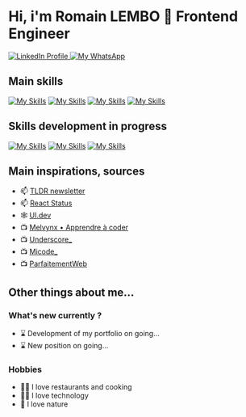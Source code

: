 # Hi, i'm Romain LEMBO 👋 Frontend Engineer 

<div id="badges">
  <a href="https://www.linkedin.com/in/romainlembo">
    <img src="https://img.shields.io/badge/LinkedIn-blue?style=for-the-badge&logo=linkedin&logoColor=white" alt="LinkedIn Profile"/>
  </a>
  <a href="https://api.whatsapp.com/send?phone=+33645262075&text=urlencodedtext">
    <img src="https://img.shields.io/badge/WhatsApp-25D366?style=for-the-badge&logo=whatsapp&logoColor=white" alt="My WhatsApp" />
  </a>
</div>

## Main skills
[![My Skills](https://skills.thijs.gg/icons?i=react&theme=light)](https://skills.thijs.gg "React 18")
[![My Skills](https://skills.thijs.gg/icons?i=nodejs&theme=light)](https://skills.thijs.gg "Node 18")
[![My Skills](https://skills.thijs.gg/icons?i=ts&theme=light)](https://skills.thijs.gg "TypeScript 5") 
[![My Skills](https://skills.thijs.gg/icons?i=aws&theme=light)](https://skills.thijs.gg "AWS")

## Skills development in progress
[![My Skills](https://skills.thijs.gg/icons?i=nextjs&theme=light)](https://skills.thijs.gg "Next 13")
[![My Skills](https://skills.thijs.gg/icons?i=tailwind&theme=light)](https://skills.thijs.gg "Tailwind 3")
[![My Skills](https://skills.thijs.gg/icons?i=figma&theme=light)](https://skills.thijs.gg "Figma")

## Main inspirations, sources
- 📫 [TLDR newsletter](https://tldr.tech/)
- 📫 [React Status](https://react.statuscode.com/)
- 🕸️ [UI.dev](https://ui.dev/)
- 📺 [Melvynx • Apprendre à coder](https://www.youtube.com/@melvynxdev)
- 📺 [Underscore_](https://www.youtube.com/@Underscore_)
- 📺 [Micode_](https://www.youtube.com/@Micode)
- 📺 [ParfaitementWeb](https://www.youtube.com/@ParfaitementWeb)

## Other things about me...

### What's new currently ?
- ⌛ Development of my portfolio on going...
- ⌛ New position on going...

### Hobbies
- 🧑‍🍳 I love restaurants and cooking
- 👨‍💻 I love technology
- 🌿 I love nature
<!--
**rlembo06/rlembo06** is a ✨ _special_ ✨ repository because its `README.md` (this file) appears on your GitHub profile.

Here are some ideas to get you started:

- 🔭 I’m currently working on ...
- 🌱 I’m currently learning ...
- 👯 I’m looking to collaborate on ...
- 🤔 I’m looking for help with ...
- 💬 Ask me about ...
- 📫 How to reach me: ...
- 😄 Pronouns: ...
- ⚡ Fun fact: ...
-->
